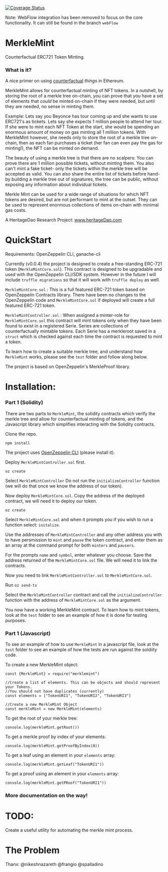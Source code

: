 
[![Coverage Status](https://coveralls.io/repos/github/crazyrabbitLTC/MerkleMint/badge.svg?branch=master)](https://coveralls.io/github/crazyrabbitLTC/MerkleMint?branch=master)

Note: WebFlow integration has been removed to focus on the core functionality. It can still be found in the branch `webFlow`

# MerkleMint
Counterfactual ERC721 Token Minting. 

### What is it?

A nice primer on using [counterfactual](https://medium.com/statechannels/counterfactual-generalized-state-channels-on-ethereum-d38a36d25fc6) *things* in Ethereum. 

MerkleMint allows for counterfactual minting of NFT tokens. In a nutshell, by storing the root of a merkle tree on-chain, you can prove that you have a set of elements that *could* be minted on-chain if they were needed, but until they are needed, no sense in minting them. 

Example: Lets say you Beyonce has tour coming up and she wants to use ERC721's as tickets. Lets say she expects 1 million people to attend her tour. If she were to mint each NFT Token at the start, she would be spending an enormous amount of money on gas minting all 1 million tokens. With MerkleMint however, she needs only to store the root of a merkle tree on-chain, then as each fan purchases a ticket (her fan can even pay the gas for minting!), the NFT can be minted on demand. 

The beauty of using a merkle tree is that there are no scalpers: You can prove there are 1 million possible tickets, without minting them. You also can't mint a fake ticket- only the tickets within the merkle tree will be accepted as valid. You can also share the entire list of tickets before hand- by building a merkle tree out of signatures, the tree can be public, without exposing any information about individual tickets. 

Merkle Mint can be used for a wide range of situations for which NFT tokens are desired, but are not performant to mint at the outset. They can be used to represent enormous collections of items on-chain with minimal gas costs. 




A HeritageDao Research Project: www.heritageDao.com

# QuickStart

Requirements: OpenZeppelin CLI, ganache-cli

Currently (v0.0.4) the project is designed to create a free-standing ERC-721 token (`MerkleMintCore.sol`). This contract is designed to be upgradable and used with the OpenZeppelin CLI/SDK system. However in the future I will include `truffle migrations` so that it will work with `truffle deploy` as well. 

`MerkleMintCore.sol` : This is a full featured ERC-721 token based on OpenZeppelin Contracts library. There have been no changes to the OpenZeppelin code and `MerkleMintCore.sol` if deployed will create a full featured ERC-721 token. 

`MerkleMintController.sol` : When assigned a minter-role for `MerkleMintCore.sol` this contract will mint tokens only when they have been found to exist in a registered Serie. Series are collections of counterfactually mintable tokens. Each Serie has a merkleroot saved in a `struct` which is checked against each time the contract is requested to mint a token. 

To learn how to create a suitable merkle tree, and understand how `MerkleMint` works, please see the `test` folder and follow along below.  

The project is based on OpenZeppelin's MerkleProof library.

# Installation: 

### Part 1 (Solidity)

There are two parts to `MerkleMint`, the solidity contracts which verify the merkle tree and allow for counterfactual minting of tokens, and the Javascript library which simplifies interacting with the Solidity contracts. 


Clone the repo. 

`npm install`

The project uses [OpenZeppelin CLI](https://www.npmjs.com/package/@openzeppelin/cli) (please install it). 

Deploy `MerkleMintController.sol` first.

`oz create`

Select `MerkleMintController` Do not run the `initializeController` function (we will do that once we know the address of our token).

Now deploy `MerkleMintCore.sol`. Copy the address of the deployed contract, we will need it to deploy our token. 

`oz create`

Select `MerkleMintCore.sol` and when it prompts you if you wish to run a function select: `initalize`.

Use the addresses of `MerkleMintController` and any other address you with to have persmission to `mint` and `pause` the token contract, and enter them as an array at the command prompt for both `minters` and `pausers`.

For the prompts `name` and `symbol`, enter whatever you choose. Save the address returned of the `MerkleMintCore.sol` file. We will need it to link the contracts. 

Now you need to link `MerkleMintController.sol` to `MerkleMintCore.sol`. 

Run `oz send-tx`

Select the `MerkleMintController` contract and call the `initializeController` function with the address of `MerkleMintCore.sol` as the argument. 

You now have a working MerkleMint contract. To learn how to mint tokens, look at the `test` folder to see an example of how it is done for testing purposes. 


### Part 1 (Javascript)

To see an example of how to use `MerkleMint` in a javascript file, look at the `test` folder to see an example of how the tests are run against the soldiity code. 

To create a new MerkleMint object: 

```
const {MerkleMint} = require("merklemint")

//Create a list of elements. This can be objects and should represent your Tokens. 
//You should not have duplicates (currently)
const elements = ["TokenURI1", "TokenURI2", "TokenURI3"]

//Create a new MerkleMint Object
const merkleMint = new MerkleMint(elements)
```

To get the root of your merkle tree: 

`console.log(merkleMint.getRoot())`

To get a merkle proof by index of your elements:

`console.log(merkleMint.getProofByIndex(0))`

To get a leaf using an element in your `elements` array:

`console.log(merkleMint.getLeaf("TokenURI1"))`

To get a proof using an element in your `elements` array: 

`console.log(merkleMint.getPRoof("TokenURI1"))`

### More documentation on the way!


# TODO: 
Create a useful utility for automating the merkle mint process. 




# The Problem

Thanx: @nikeshnazareth @frangio @spalladino
